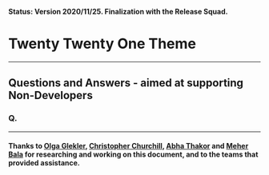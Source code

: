 **Status: Version 2020/11/25. Finalization with the Release Squad.**

# Twenty Twenty One Theme

***

## Questions and Answers - aimed at supporting Non-Developers 

### Q.  


***

#### Thanks to [Olga Glekler](https://profiles.wordpress.org/oglekler/), [Christopher Churchill](https://profiles.wordpress.org/vimes1984/), [Abha Thakor](https://profiles.wordpress.org/webcommsat/) and [Meher Bala](https://profiles.wordpress.org/meher/) for researching and working on this document, and to the teams that provided assistance.



 
